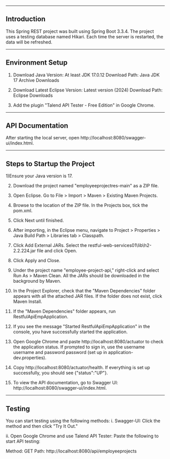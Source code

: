 
----------------------------------------------------
Introduction 
----------------------------------------------------
This Spring REST project was built using Spring Boot 3.3.4. 
The project uses a testing database named Hikari. 
Each time the server is restarted, the data will be refreshed.

----------------------------------------------------
Environment Setup
----------------------------------------------------
1) Download Java
Version: At least JDK 17.0.12
Download Path: Java JDK 17 Archive Downloads

2) Download Latest Eclipse
Version: Latest version (2024)
Download Path: Eclipse Downloads

3) Add the plugin "Talend API Tester - Free Edition" in Google Chrome.


----------------------------------------------------
API Documentation
----------------------------------------------------
After starting the local server, open http://localhost:8080/swagger-ui/index.html.

----------------------------------------------------
Steps to Startup the Project
----------------------------------------------------
1)Ensure your Java version is 17.

2) Download the project named "employeeprojectres-main" as a ZIP file.
   
4) Open Eclipse. Go to File > Import > Maven > Existing Maven Projects.
   
6) Browse to the location of the ZIP file. In the Projects box, tick the pom.xml.
   
8) Click Next until finished.
   
10) After importing, in the Eclipse menu, navigate to Project > Properties > Java Build Path > Libraries tab > Classpath.
    
12) Click Add External JARs. Select the restful-web-services01\lib\h2-2.2.224.jar file and click Open.
    
14) Click Apply and Close.
    
16) Under the project name "employee-project-api," right-click and select Run As > Maven Clean. All the JARs should be downloaded in the background by Maven.
    
18) In the Project Explorer, check that the "Maven Dependencies" folder appears with all the attached JAR files. If the folder does not exist, click Maven Install.
    
20) If the "Maven Dependencies" folder appears, run RestfulApiEmpApplication.
    
22) If you see the message "Started RestfulApiEmpApplication" in the console, you have successfully started the application.
    
24) Open Google Chrome and paste http://localhost:8080/actuator to check the application status. If prompted to sign in, use the username username and password password (set up in application-dev.properties).
    
26) Copy http://localhost:8080/actuator/health. If everything is set up successfully, you should see {"status":"UP"}.
    
28) To view the API documentation, go to Swagger UI: http://localhost:8080/swagger-ui/index.html.

----------------------------------------------------
Testing
----------------------------------------------------
You can start testing using the following methods:
i. Swagger-UI: Click the method and then click "Try It Out."

ii. Open Google Chrome and use Talend API Tester: Paste the following to start API testing:

Method: GET
Path: http://localhost:8080/api/employeeprojects
